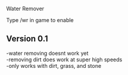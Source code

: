 Water Remover

Type /wr in game to enable

Version 0.1
--------------
-water removing doesnt work yet<br/>
-removing dirt does work at super high speeds<br/>
-only works with dirt, grass, and stone<br/>